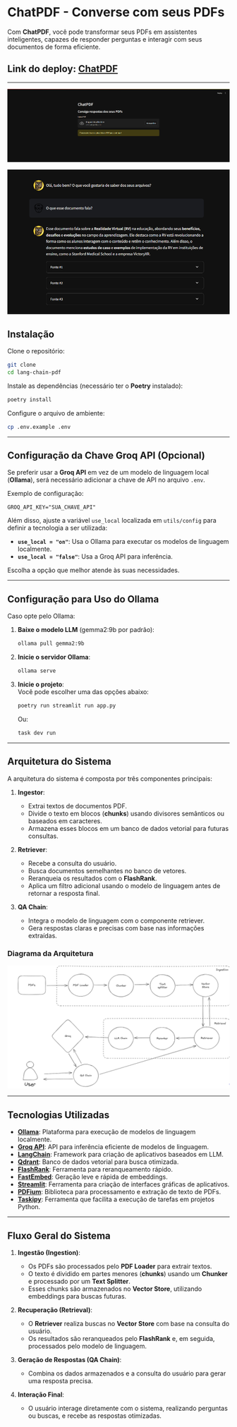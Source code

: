 # ChatPDF - Converse com seus PDFs  

Com **ChatPDF**, você pode transformar seus PDFs em assistentes inteligentes, capazes de responder perguntas e interagir com seus documentos de forma eficiente.  


## Link do deploy: [ChatPDF](https://chatpdflang.streamlit.app/)

---

![image](.github/image.png)


![chat](.github/chat.png)


## Instalação  

Clone o repositório:  

```bash
git clone 
cd lang-chain-pdf
```  

Instale as dependências (necessário ter o **Poetry** instalado):  

```bash
poetry install
```  

Configure o arquivo de ambiente:  

```bash
cp .env.example .env
```  

---

## Configuração da Chave Groq API (Opcional)  

Se preferir usar a **Groq API** em vez de um modelo de linguagem local (**Ollama**), será necessário adicionar a chave de API no arquivo `.env`.  

Exemplo de configuração:  

```env
GROQ_API_KEY="SUA_CHAVE_API"
```  

Além disso, ajuste a variável `use_local` localizada em `utils/config` para definir a tecnologia a ser utilizada:  

- **`use_local = "on"`**: Usa o Ollama para executar os modelos de linguagem localmente.  
- **`use_local = "false"`**: Usa a Groq API para inferência.  

Escolha a opção que melhor atende às suas necessidades.  

---

## Configuração para Uso do Ollama  

Caso opte pelo Ollama:  

1. **Baixe o modelo LLM** (gemma2:9b por padrão):  

   ```bash
   ollama pull gemma2:9b
   ```  

2. **Inicie o servidor Ollama**:  

   ```bash
   ollama serve
   ```  

3. **Inicie o projeto**:  
   Você pode escolher uma das opções abaixo:  

   ```bash
   poetry run streamlit run app.py
   ```  

   Ou:  

   ```bash
   task dev run
   ```  

---

## Arquitetura do Sistema  

A arquitetura do sistema é composta por três componentes principais:  

1. **Ingestor**:  
   - Extrai textos de documentos PDF.  
   - Divide o texto em blocos (**chunks**) usando divisores semânticos ou baseados em caracteres.  
   - Armazena esses blocos em um banco de dados vetorial para futuras consultas.  

2. **Retriever**:  
   - Recebe a consulta do usuário.  
   - Busca documentos semelhantes no banco de vetores.  
   - Reranqueia os resultados com o **FlashRank**.  
   - Aplica um filtro adicional usando o modelo de linguagem antes de retornar a resposta final.  

3. **QA Chain**:  
   - Integra o modelo de linguagem com o componente retriever.  
   - Gera respostas claras e precisas com base nas informações extraídas.  

### Diagrama da Arquitetura  

![Diagrama da Arquitetura](.github/arquitetura.png)  

---

## Tecnologias Utilizadas  

- **[Ollama](https://ollama.com/)**: Plataforma para execução de modelos de linguagem localmente.  
- **[Groq API](https://groq.com/)**: API para inferência eficiente de modelos de linguagem.  
- **[LangChain](https://www.langchain.com/)**: Framework para criação de aplicativos baseados em LLM.  
- **[Qdrant](https://qdrant.tech/)**: Banco de dados vetorial para busca otimizada.  
- **[FlashRank](https://github.com/PrithivirajDamodaran/FlashRank)**: Ferramenta para reranqueamento rápido.  
- **[FastEmbed](https://qdrant.github.io/fastembed/)**: Geração leve e rápida de embeddings.  
- **[Streamlit](https://streamlit.io/)**: Ferramenta para criação de interfaces gráficas de aplicativos.  
- **[PDFium](https://pdfium.googlesource.com/pdfium/)**: Biblioteca para processamento e extração de texto de PDFs.  
- **[Taskipy](https://github.com/taskipy/taskipy)**: Ferramenta que facilita a execução de tarefas em projetos Python.

---

## Fluxo Geral do Sistema  

1. **Ingestão (Ingestion)**:  
   - Os PDFs são processados pelo **PDF Loader** para extrair textos.  
   - O texto é dividido em partes menores (**chunks**) usando um **Chunker** e processado por um **Text Splitter**.  
   - Esses chunks são armazenados no **Vector Store**, utilizando embeddings para buscas futuras.  

2. **Recuperação (Retrieval)**:  
   - O **Retriever** realiza buscas no **Vector Store** com base na consulta do usuário.  
   - Os resultados são reranqueados pelo **FlashRank** e, em seguida, processados pelo modelo de linguagem.  

3. **Geração de Respostas (QA Chain)**:  
   - Combina os dados armazenados e a consulta do usuário para gerar uma resposta precisa.  

4. **Interação Final**:  
   - O usuário interage diretamente com o sistema, realizando perguntas ou buscas, e recebe as respostas otimizadas.  
